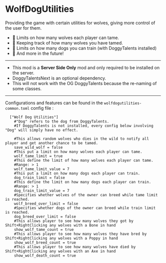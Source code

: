 # WolfDogUtilities

Providing the game with certain utilities for wolves, giving more control of the user for them.

+ 🦴 Limits on how many wolves each player can tame.
+ 🦴 Keeping track of how many wolves you have tamed.
+ 🦴 Limits on how many dogs you can train (with DoggyTalents installed)
+ 🦴 And more in the future!

-----------------

+ This mod is a **Server Side Only** mod and only required to be installed on the server.
+ DoggyTalentsNext is an optional dependency.
+ This will not work with the OG DoggyTalents because the re-naming of some classes.

-----------------

Configurations and features can be found in the ```wolfdogutilities-common.toml``` config file : 
```
  ["Wolf Dog Utilities"]
    #"Dog" refers to the dog from DoggyTalents.
    #If DoggyTalents is not installed, every config below involving "Dog" will simply have no effect.
    
    #This allows random wolves who dies in the wild to notify all player and get another chance to be tamed. 
    save_wild_wolf = false
    #This put a limit on how many wolves each player can tame.
    wolf_tame_limit = true
    #This define the limit of how many wolves each player can tame.
    #Range: > 1
    wolf_tame_limit_value = 7
    #This put a limit on how many dogs each player can train.
    dog_train_limit = false
    #This define the limit on how many dogs each player can train.
    #Range: > 1
    dog_train_limit_value = 7
    #Specifies whether wolves of the owner can breed while tame limit is reached.
    wolf_breed_over_limit = false
    #Specifies whether dogs of the owner can breed while train limit is reached.
    dog_breed_over_limit = false
    #This allows player to see how many wolves they got by Shift+RightClicking any wolves with a Bone in hand
    show_wolf_tame_count = true
    #This allows player to see how many wolves they have bred by Shift+RightClicking any wolves with a Poppy in hand
    show_wolf_breed_count = true
    #This allows player to see how many wolves have died by Shift+RightClicking any wolves with an Axe in hand
    show_wolf_death_count = true
```
